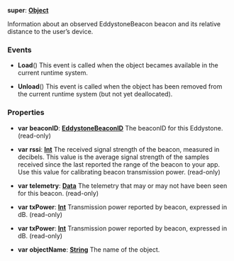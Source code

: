 **super**: **[Object](../gravity/object.md)**

Information about an observed EddystoneBeacon beacon and its relative distance to the user’s device.

### Events

* **Load**()
This event is called when the object becames available in the current runtime system.

* **Unload**()
This event is called when the object has been removed from the current runtime system (but not yet deallocated).



### Properties

* **var** **beaconID**: **[EddystoneBeaconID](EddystoneBeaconID.md)**
The beaconID for this Eddystone. \(read-only\)

* **var** **rssi**: **[Int](../gravity/int.md)**
The received signal strength of the beacon, measured in decibels. This value is the average signal strength of the samples received since the last reported the range of the beacon to your app. Use this value for calibrating beacon transmission power. \(read-only\)

* **var** **telemetry**: **[Data](Data.md)**
The telemetry that may or may not have been seen for this beacon. \(read-only\)

* **var** **txPower**: **[Int](../gravity/int.md)**
Transmission power reported by beacon, expressed in dB. \(read-only\)

* **var** **txPower**: **[Int](../gravity/int.md)**
Transmission power reported by beacon, expressed in dB. \(read-only\)

* **var** **objectName**: **[String](../gravity/string.md)**
The name of the object.





